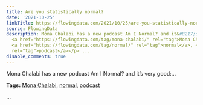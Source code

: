 ```yaml
---
title: Are you statistically normal?
date: '2021-10-25'
linkTitle: https://flowingdata.com/2021/10/25/are-you-statistically-normal/
source: FlowingData
description: Mona Chalabi has a new podcast Am I Normal? and it&#8217;s very good:&#8230;<p><strong>Tags:</strong>
  <a href="https://flowingdata.com/tag/mona-chalabi/" rel="tag">Mona Chalabi</a>,
  <a href="https://flowingdata.com/tag/normal/" rel="tag">normal</a>, <a href="https://flowingdata.com/tag/podcast/"
  rel="tag">podcast</a></p> ...
disable_comments: true
---
```

Mona Chalabi has a new podcast Am I Normal? and it&#8217;s very good:&#8230;<p><strong>Tags:</strong> <a href="https://flowingdata.com/tag/mona-chalabi/" rel="tag">Mona Chalabi</a>, <a href="https://flowingdata.com/tag/normal/" rel="tag">normal</a>, <a href="https://flowingdata.com/tag/podcast/" rel="tag">podcast</a></p> ...